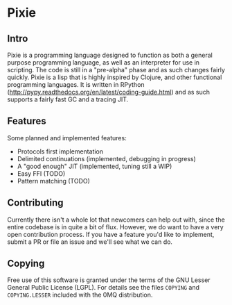 # Pixie

## Intro

Pixie is a programming language designed to function as both a general purpose programming language, as well as an interpreter
for use in scripting. The code is still in a "pre-alpha" phase and as such changes fairly quickly. Pixie is a lisp that is highly
inspired by Clojure, and other functional programming languages. It is written in RPython (http://pypy.readthedocs.org/en/latest/coding-guide.html) and
as such supports a fairly fast GC and a tracing JIT.

## Features

Some planned and implemented features:

* Protocols first implementation
* Delimited continuations (implemented, debugging in progress)
* A "good enough" JIT (implemented, tuning still a WIP)
* Easy FFI (TODO)
* Pattern matching (TODO)

## Contributing

Currently there isn't a whole lot that newcomers can help out with, since the entire codebase is in quite a bit of flux. However, we do want to
have a very open contribution process. If you have a feature you'd like to implement, submit a PR or file an issue and we'll see what we can do.


## Copying

Free use of this software is granted under the terms of the GNU Lesser General
Public License (LGPL). For details see the files `COPYING` and `COPYING.LESSER`
included with the 0MQ distribution.
